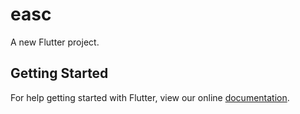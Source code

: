 # easc

A new Flutter project.

## Getting Started

For help getting started with Flutter, view our online
[documentation](https://flutter.io/).
